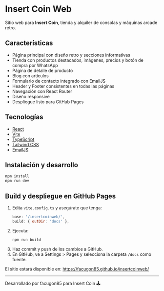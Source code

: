 # Insert Coin Web

Sitio web para **Insert Coin**, tienda y alquiler de consolas y máquinas arcade retro.

## Características

- Página principal con diseño retro y secciones informativas
- Tienda con productos destacados, imágenes, precios y botón de compra por WhatsApp
- Página de detalle de producto
- Blog con artículos
- Formulario de contacto integrado con EmailJS
- Header y Footer consistentes en todas las páginas
- Navegación con React Router
- Diseño responsive
- Despliegue listo para GitHub Pages

## Tecnologías

- [React](https://react.dev/)
- [Vite](https://vitejs.dev/)
- [TypeScript](https://www.typescriptlang.org/)
- [Tailwind CSS](https://tailwindcss.com/)
- [EmailJS](https://www.emailjs.com/)

## Instalación y desarrollo

```bash
npm install
npm run dev
```

## Build y despliegue en GitHub Pages

1. Edita `vite.config.ts` y asegúrate que tenga:
   ```js
   base: '/insertcoinweb/',
   build: { outDir: 'docs' },
   ```
2. Ejecuta:
   ```bash
   npm run build
   ```
3. Haz commit y push de los cambios a GitHub.
4. En GitHub, ve a Settings > Pages y selecciona la carpeta `/docs` como fuente.

El sitio estará disponible en: https://facugon85.github.io/insertcoinweb/

---

Desarrollado por facugon85 para Insert Coin 🕹️
